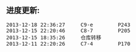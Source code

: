 进度更新:
---------
<pre>
2013-12-18 22:36:27		C9-e		P243	
2013-12-15 22:20:46		C8-7		P205	
2013-12-15 18:35:26		仓库转移
2013-12-11 22:20:26		C7-4		P170	
</pre>
